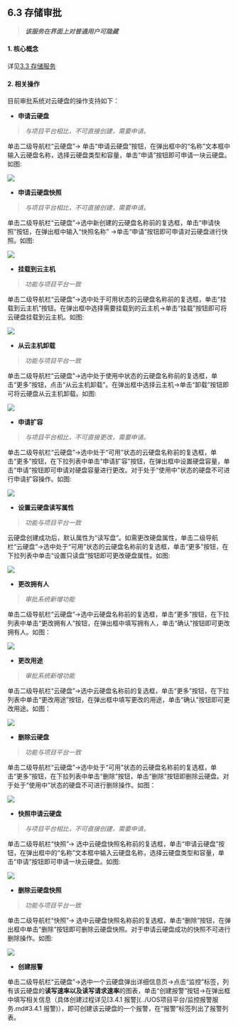 ## 6.3 存储审批

> *__该服务在界面上对普通用户可隐藏__*

#### 1. 核心概念

详见[3.3 存储服务](../UOS项目平台/存储服务.md)

#### 2. 相关操作

目前审批系统对云硬盘的操作支持如下：

* __申请云硬盘__     

> *与项目平台相比，不可直接创建，需要申请。*
   
单击二级导航栏“云硬盘”-> 单击“申请云硬盘”按钮，在弹出框中的“名称”文本框中输入云硬盘名称，选择云硬盘类型和容量，单击“申请”按钮即可申请一块云硬盘。如图:

![](../../img/Approval/Storage/6-3-1-001.png) 

* __申请云硬盘快照__    

> *与项目平台相比，不可直接创建，需要申请。*
    
单击二级导航栏“云硬盘”->选中新创建的云硬盘名称前的复选框，单击“申请快照”按钮，在弹出框中输入“快照名称” ->单击“申请”按钮即可申请对云硬盘进行快照。如图:

![](../../img/Approval/Storage/6-3-1-002.png) 

* __挂载到云主机__    

> *功能与项目平台一致*

单击二级导航栏“云硬盘”->选中处于可用状态的云硬盘名称前的复选框，单击“挂载到云主机”按钮。在弹出框中选择需要挂载到的云主机->单击“挂载”按钮即可将云硬盘挂载到云主机。如图:

![](../../img/Approval/Storage/6-3-1-003.png) 

* __从云主机卸载__

> *功能与项目平台一致*

单击二级导航栏“云硬盘”->选中处于使用中状态的云硬盘名称前的复选框，单击“更多”按钮，点击“从云主机卸载”。在弹出框中选择云主机->单击“卸载”按钮即可将云硬盘从云主机卸载。如图:

![](../../img/Approval/Storage/6-3-1-004.png) 

* __申请扩容__     

> *与项目平台相比，不可直接更改，需要申请。*

单击二级导航栏“云硬盘”->选中处于“可用”状态的云硬盘名称前的复选框，单击“更多”按钮，在下拉列表中单击“申请扩容”按钮，在弹出框中设置硬盘容量，单击“申请”按钮即可申请对硬盘容量进行更改。对于处于“使用中”状态的硬盘不可进行申请扩容操作。如图:

![](../../img/Approval/Storage/6-3-1-005.png) 

* __设置云硬盘读写属性__    

> *功能与项目平台一致*

云硬盘创建成功后，默认属性为“读写盘”。如需更改硬盘属性，单击二级导航栏“云硬盘”->选中处于“可用”状态的云硬盘名称前的复选框，单击“更多”按钮，在下拉列表中单击“设置只读盘”按钮即可更改硬盘属性。如图:

![](../../img/Approval/Storage/6-3-1-006.png) 

* __更改拥有人__

> *审批系统新增功能*

单击二级导航栏“云硬盘”->选中云硬盘名称前的复选框，单击“更多”按钮，在下拉列表中单击“更改拥有人”按钮，在弹出框中填写拥有人，单击“确认”按钮即可更改拥有人。如图：

![](../../img/Approval/Storage/6-3-1-007.png)

* __更改用途__

> *审批系统新增功能*

单击二级导航栏“云硬盘”->选中云硬盘名称前的复选框，单击“更多”按钮，在下拉列表中单击“更改用途”按钮，在弹出框中填写更改的用途，单击“确认”按钮即可更改用途。如图：

![](../../img/Approval/Storage/6-3-1-008.png)

* __删除云硬盘__

> *功能与项目平台一致*

单击二级导航栏“云硬盘”->选中处于“可用”状态的云硬盘名称前的复选框，单击“更多”按钮，在下拉列表中单击“删除”按钮，单击“删除”按钮即删除云硬盘。对于处于“使用中”状态的硬盘不可进行删除操作。如图：

![](../../img/Approval/Storage/6-3-1-009.png)

* __快照申请云硬盘__

> *与项目平台相比，不可直接创建，需要申请。*

单击二级导航栏“快照”-> 选中云硬盘快照名称前的复选框，单击“申请云硬盘”按钮，在弹出框中的“名称”文本框中输入云硬盘名称，选择云硬盘类型和容量，单击“申请”按钮即可申请一块云硬盘。如图:

![](../../img/Approval/Storage/6-3-1-010.png) 

* __删除云硬盘快照__

> *功能与项目平台一致*

单击二级导航栏“快照”-> 选中云硬盘快照名称前的复选框，单击“删除”按钮，在弹出框中单击“删除”按钮即可删除云硬盘快照。对于申请云硬盘成功的快照不可进行删除操作。如图:

![](../../img/Approval/Storage/6-3-1-011.png)

* __创建报警__ 

单击二级导航栏“云硬盘”->选中一个云硬盘弹出详细信息页->点击“监控”标签，列有该云硬盘的**读写速率以及读写请求速率**的图表，单击“创建报警”按钮->在弹出框中填写相关信息（具体创建过程详见[3.4.1 报警](../UOS项目平台/监控报警服务.md#3.4.1 报警)），即可创建该云硬盘的一个报警，在“报警”标签列出了报警列表。
